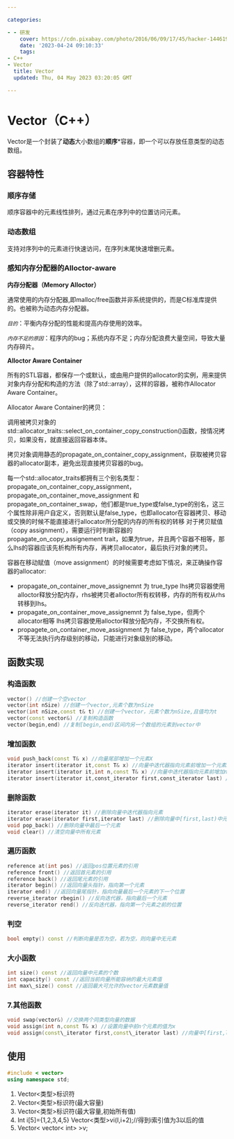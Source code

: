 ```yaml
---

categories:

- - 研发
    cover: https://cdn.pixabay.com/photo/2016/06/09/17/45/hacker-1446193_960_720.jpg
    date: '2023-04-24 09:10:33'
    tags:
- C++
- Vector
  title: Vector
  updated: Thu, 04 May 2023 03:20:05 GMT

---
```


# Vector（C++）

Vector是一个封装了**动态**大小数组的**顺序***容器，即一个可以存放任意类型的动态数组。

## 容器特性

### 顺序存储

顺序容器中的元素线性排列，通过元素在序列中的位置访问元素。

### 动态数组

支持对序列中的元素进行快速访问，在序列末尾快速增删元素。

### 感知内存分配器的Alloctor-aware

**内存分配器（Memory Alloctor）**

通常使用的内存分配器,即malloc/free函数并非系统提供的，而是C标准库提供的。也被称为动态内存分配器。

*`目的`*：平衡内存分配的性能和提高内存使用的效率。

*`内存不足的原因`*：程序内的bug；系统内存不足；内存分配浪费大量空间，导致大量内存碎片。

**Alloctor Aware Container**

所有的STL容器，都保存一个或默认，或由用户提供的allocator的实例，用来提供对象内存分配和构造的方法（除了std::array），这样的容器，被称作Allocator Aware Container。

Allocator Aware Container的拷贝：

调用被拷贝对象的std::allocator\_traits<TAllocator>::select\_on\_container\_copy\_construction()函数，按情况拷贝，如果没有，就直接返回容器本体。

拷贝对象调用静态的propagate\_on\_container\_copy\_assignment，获取被拷贝容器的allocator副本，避免出现直接拷贝容器的bug。

每一个std::allocator\_traits<Tallocator>都拥有三个别名类型：propagate\_on\_container\_copy\_assignment， propagate\_on\_container\_move\_assignment 和 propagate\_on\_container\_swap，他们都是true\_type或false\_type的别名，这三个属性除非用户自定义，否则默认是false\_type，也即allocator在容器拷贝、移动或交换的时候不能直接进行allocator所分配的内存的所有权的转移
对于拷贝赋值（copy assignment），需要运行时判断容器的propagate\_on\_copy\_assignement trait，如果为true，并且两个容器不相等，那么lhs的容器应该先析构所有内存，再拷贝allocator，最后执行对象的拷贝。

容器在移动赋值（move assignment）的时候需要考虑如下情况，来正确操作容器的allocator:

* propagate\_on\_container\_move\_assignemnt 为 true\_type
  lhs拷贝容器使用alloctor释放分配内存，rhs被拷贝者alloctor所有权转移，内存的所有权从rhs转移到lhs。
* propagate\_on\_container\_move\_assignemnt 为 false\_type，但两个allocator相等
  lhs拷贝容器使用alloctor释放分配内存，不交换所有权。
* propagete\_on\_container\_move\_assignment 为 false\_type，两个allocator
  不等无法执行内存级别的移动，只能进行对象级别的移动。

## 函数实现

### 构造函数

```cpp
vector() //创建一个空vector
vector(int nSize) //创建一个vector,元素个数为nSize
vector(int nSize,const t& t) //创建一个vector，元素个数为nSize,且值均为t
vector(const vector&) //复制构造函数
vector(begin,end) //复制[begin,end)区间内另一个数组的元素到vector中
```

### 增加函数

```cpp
void push_back(const T& x) //向量尾部增加一个元素X
iterator insert(iterator it,const T& x) //向量中迭代器指向元素前增加一个元素x
iterator insert(iterator it,int n,const T& x) //向量中迭代器指向元素前增加n个相同的元素x
iterator insert(iterator it,const_iterator first,const_iterator last) //向量中迭代器指向元素前插入另一个相同类型向量的[first,last)间的数据
```

### 删除函数

```cpp
iterator erase(iterator it) //删除向量中迭代器指向元素
iterator erase(iterator first,iterator last) //删除向量中[first,last)中元素
void pop_back() //删除向量中最后一个元素
void clear() //清空向量中所有元素
```

### 遍历函数

```cpp
reference at(int pos) //返回pos位置元素的引用
reference front() //返回首元素的引用
reference back() //返回尾元素的引用
iterator begin() //返回向量头指针，指向第一个元素
iterator end() //返回向量尾指针，指向向量最后一个元素的下一个位置
reverse_iterator rbegin() //反向迭代器，指向最后一个元素
reverse_iterator rend() //反向迭代器，指向第一个元素之前的位置
```

### 判空

```cpp
bool empty() const //判断向量是否为空，若为空，则向量中无元素
```

### 大小函数

```cpp
int size() const //返回向量中元素的个数
int capacity() const //返回当前向量所能容纳的最大元素值
int max\_size() const //返回最大可允许的vector元素数量值
```

### 7.其他函数

```cpp
void swap(vector&) //交换两个同类型向量的数据
void assign(int n,const T& x) //设置向量中前n个元素的值为x
void assign(const\_iterator first,const\_iterator last) //向量中[first,last)中元素设置成当前向量元素
```

## 使用

```cpp
#include < vector> 
using namespace std;
```

1. Vector<类型>标识符
2. Vector<类型>标识符(最大容量)
3. Vector<类型>标识符(最大容量,初始所有值)
4. Int i[5]={1,2,3,4,5}
   Vector<类型>vi(I,i+2);//得到i索引值为3以后的值
5. Vector< vector< int> >v;
